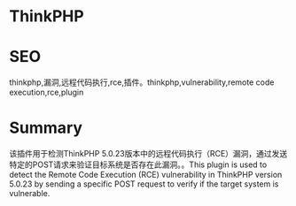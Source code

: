 # ThinkPHP
# SEO
thinkphp,漏洞,远程代码执行,rce,插件。thinkphp,vulnerability,remote code execution,rce,plugin
# Summary
该插件用于检测ThinkPHP 5.0.23版本中的远程代码执行（RCE）漏洞，通过发送特定的POST请求来验证目标系统是否存在此漏洞。。This plugin is used to detect the Remote Code Execution (RCE) vulnerability in ThinkPHP version 5.0.23 by sending a specific POST request to verify if the target system is vulnerable.
